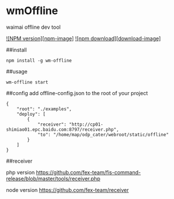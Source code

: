 # wmOffline
waimai offline dev tool

[![NPM version][npm-image]][npm-url]
[![npm download][download-image]][download-url]

[npm-url]: http://npmjs.org/package/wm-offline
[download-url]: http://npmjs.org/package/wm-offline

##install
```
npm install -g wm-offline
```

##usage
```
wm-offline start
```

##config
add offline-config.json to the root of your project
```
{
	"root": "./examples",
	"deploy": [
		{
			"receiver": "http://cp01-shimiao01.epc.baidu.com:8797/receiver.php",
			"to": "/home/map/odp_cater/webroot/static/offline"
		}
	]
}
```

##receiver

php version
https://github.com/fex-team/fis-command-release/blob/master/tools/receiver.php

node version
https://github.com/fex-team/receiver
